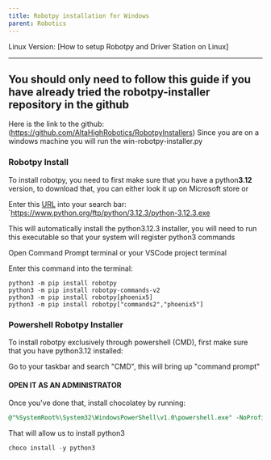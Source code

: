 ```yaml
---
title: Robotpy installation for Windows
parent: Robotics
---
```


Linux Version: [How to setup Robotpy and Driver Station on Linux]
___
## You should only need to follow this guide if you have already tried the robotpy-installer repository in the github

Here is the link to the github: (https://github.com/AltaHighRobotics/RobotpyInstallers)
Since you are on a windows machine you will run the win-robotpy-installer.py


### Robotpy Install
To install robotpy, you need to first make sure that you have a python**3.12** version, to download that, you can either look it up on Microsoft store or

Enter this [URL](https://www.python.org/ftp/python/3.12.3/python-3.12.3.exe) into your search bar:
`https://www.python.org/ftp/python/3.12.3/python-3.12.3.exe

This will automatically install the python3.12.3 installer, you will need to run this executable so that your system will register python3 commands

Open Command Prompt terminal or your VSCode project terminal

Enter this command into the terminal:
```Terminal
python3 -m pip install robotpy
python3 -m pip install robotpy-commands-v2
python3 -m pip install robotpy[phoenix5]
python3 -m pip install robotpy["commands2","phoenix5"]
```

### Powershell Robotpy Installer

To install robotpy exclusively through powershell (CMD), first make sure that you have python3.12 installed:

Go to your taskbar and search "CMD", this will bring up "command prompt"
#### OPEN IT AS AN ADMINISTRATOR

Once you've done that, install chocolatey by running:
````sql
@"%SystemRoot%\System32\WindowsPowerShell\v1.0\powershell.exe" -NoProfile -InputFormat None -ExecutionPolicy Bypass -Command "iex ((New-Object System.Net.WebClient).DownloadString('https://chocolatey.org/install.ps1'))" && SET "PATH=%PATH%;%ALLUSERSPROFILE%\chocolatey\bin"
````
That will allow us to install python3
```SQL
choco install -y python3
```
